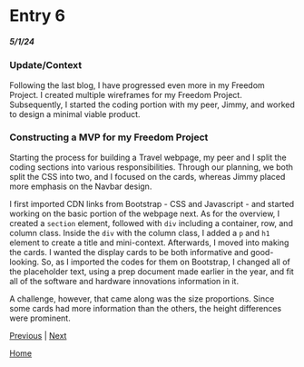 # Entry 6
##### 5/1/24

### Update/Context
Following the last blog, I have progressed even more in my Freedom Project. I created multiple wireframes for my Freedom Project. Subsequently, I started the coding portion with my peer, Jimmy, and worked to design a minimal viable product.
### Constructing a MVP for my Freedom Project
Starting the process for building a Travel webpage, my peer and I split the coding sections into various responsibilities. Through our planning, we both split the CSS into two, and I focused on the cards, whereas Jimmy placed more emphasis on the Navbar design.

I first imported CDN links from Bootstrap - CSS and Javascript - and started working on the basic portion of the webpage next. As for the overview, I created a `section` element, followed with `div` including a container, row, and column class. Inside the `div` with the column class, I added a `p` and `h1` element to create a title and mini-context. Afterwards, I moved into making the cards. I wanted the display cards to be both informative and good-looking. So, as I imported the codes for them on Bootstrap, I changed all of the placeholder text, using a prep document made earlier in the year, and fit all of the software and hardware innovations information in it.

A challenge, however, that came along was the size proportions. Since some cards had more information than the others, the height differences were prominent.

[Previous](entry05.md) | [Next](entry07.md)

[Home](../README.md)



<!--
 my initial move was to delete the `style` inline that placed a set-width.>

